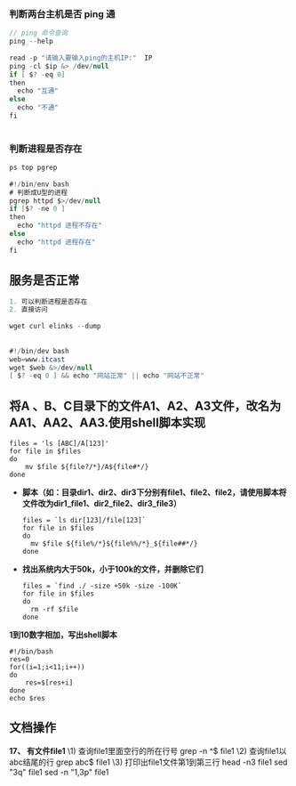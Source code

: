 ### 判断两台主机是否 ping 通

```java
// ping 命令查询
ping --help
  
read -p "请输入要输入ping的主机IP:"  IP
ping -cl $ip &> /dev/null
if [ $? -eq 0]  
then
  echo "互通"
else
  echo "不通"
fi  
  
```



### 判断进程是否存在

```java
ps top pgrep
  
#!/bin/env bash
# 判断成U型的进程
pgrep httpd $>/dev/null
if [$? -ne 0 ]  
then
  echo "httpd 进程不存在"
else
  echo "httpd 进程存在"
fi  
```





## 服务是否正常

```java
1. 可以判断进程是否存在
2. 直接访问
  
wget curl elinks --dump
  
  
#!/bin/dev bash
web=www.itcast
wget $web &>/dev/null
[ $? -eq 0 ] && echo "网站正常" || echo "网站不正常"
```







## **将A 、B、C目录下的文件A1、A2、A3文件，改名为AA1、AA2、AA3.使用shell脚本实现**

```shell
files = 'ls [ABC]/A[123]'
for file in $files
do
	mv $file ${file?/*}/A${file#*/}
done	
```

* **脚本（如：目录dir1、dir2、dir3下分别有file1、file2、file2，请使用脚本将文件改为dir1_file1、dir2_file2、dir3_file3）**

  ```shell
  files = `ls dir[123]/file[123]`
  for file in $files
  do
  	mv $file ${file%/*}${file%%/*}_${file##*/}
  done	
  ```

* **找出系统内大于50k，小于100k的文件，并删除它们**

  ```shell
  files = `find ./ -size +50k -size -100K`
  for file in $files
  do
  	rm -rf $file
  done
  ```

**1到10数字相加，写出shell脚本**

```shell
#!/bin/bash
res=0
for((i=1;i<11;i++))
do
	res=$[res+i]
done
echo $res
```

## 文档操作

**17、 有文件file1**
\1) 查询file1里面空行的所在行号
grep -n ^$ file1
\2) 查询file1以abc结尾的行
grep abc$ file1
\3) 打印出file1文件第1到第三行
head -n3 file1
sed "3q" file1
sed -n "1,3p" file1























